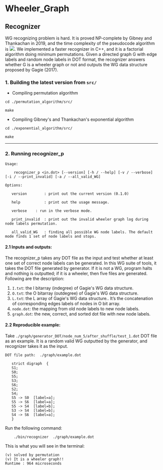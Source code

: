 # Wheeler_Graph

## Recognizer

WG recognizing problem is hard. It is proved NP-complete by Gibney and Thankachan in 2019, and the time complexity of the pseudocode algorithm is <img src="https://render.githubusercontent.com/render/math?math=2^{e \cdot log\sigma  %2B O(n  %2B e)}">.
We implemented a faster recognizer in C++, and it is a factorial algorithm doing minimum permutations. Given a directed graph G with edge labels and random node labels in DOT format, the recognizer answers whether G is a wheeler graph or not and outputs the WG data structure proposed by Gagie (2017). 


### 1. Building the latest version from `src/`

* Compiling permutation algorithm
```
cd ./permutation_algorithm/src/

make
```

* Compiling Gibney's and Thankachan's exponential algorithm
```
cd ./exponential_algorithm/src/

make
```

---

### 2. Running recognizer_p

```
Usage:

	recognizer_p <in.dot> [--version] [-h / --help] [-v / --verbose] [-i / --print_invalid] [-a / --all_valid_WG]

Options:

   version        : print out the current version (0.1.0)
  
   help           : print out the usage message.
   
   verbose	  : run in the verbose mode.
                         
   print_invalid  : print out the invalid wheeler graph log during node labels permutation.
                          
   all_valid_WG   : finding all possible WG node labels. The default mode finds 1 set of node labels and stops.
```

#### 2.1 Inputs and outputs:
The recognizer_p takes any DOT file as the input and test whether at least one set of correct node labels can be generated. In this WG suite of tools, it takes the DOT file generated by generator. If it is not a WG, program halts and nothing is outputted; if it is a wheeler, then five files are generated. Following are the description:

1. `I.txt`:  the I bitarray (indegree) of Gagie's WG data structure.
2. `O.txt`:  the O bitarray (outdegree) of Gagie's WG data structure.
3. `L.txt`:  the L array of Gagie's WG data structure.. It’s the concatenation of corresponding edges labels of nodes in O bit array.
4. `node.dot`: the mapping from old node labels to new node labels.  
5. `graph.dot`: the new, correct, and sorted dot file with new node labels. 


#### 2.2 Reproducible example:

Take `./graph/generator_DOT/node_num_5/after_shuffle/test_1.dot` DOT file as an example. It is a random valid WG outputted by the generator, and recognizer takes it as the input.

```
DOT file path:  ./graph/example.dot

   strict digraph  {
   S1;
   S0;
   S5;
   S3;
   S6;
   S2;
   S4;
   S5 -> S0  [label=a];
   S5 -> S6  [label=a];
   S5 -> S4  [label=b];
   S3 -> S4  [label=b];
   S4 -> S6  [label=a];
   }
 ```
  
Run the following command:

```
	./bin/recognizer  ./graph/example.dot
```

This is what you will see in the terminal:
```
(v) solved by permutation
(v) It is a wheeler graph!!
Runtime : 964 microseconds
```
<!-- 
You will get the following five output files:

	1. ***I.txt***:
```
	    1101001001
```
	2. ***O.txt***:
```
	    0100011101
```
	3. ***L.txt***:
```
	    baaba
```
	4. ***node.dot***:
```
	    S3	1
	    S5	2
	    S0	3
	    S6	4
	    S4	5
```
	5. ***graph.dot***:
```
	    strict digraph  {
	    2 -> 3 [label=a];
	    2 -> 4 [label=a];
	    5 -> 4 [label=a];
	    1 -> 5 [label=b];
	    2 -> 5 [label=b];
	    }
```
---

### 3. Running recognizer_e

```
Usage:

	recognizer_e <in.dot> [--version] [-h / --help] [-v / --verbose]
	
Options:

   version        : print out the current version (0.1.0)
  
   help           : print out the usage message.
   
   verbose	  : run in the verbose mode.
```

#### 2.1 Inputs and outputs:
It is an implementation of Gibney's and Thankachan's exponential algorithm to the point of enumerating 3 bit arrays (`|I|`, `|O|`, `|L|`). The recognizer_e takes any DOT file as the input.

1. `I.txt`:  the I bitarray (indegree) of Gagie's WG data structure.
2. `O.txt`:  the O bitarray (outdegree) of Gagie's WG data structure.
3. `L.txt`:  the L array of Gagie's WG data structure.. It’s the concatenation of corresponding edges labels of nodes in O bit array.
4. `node.dot`: the mapping from old node labels to new node labels.  
5. `graph.dot`: the new, correct, and sorted dot file with new node labels. 


#### 2.2 Reproducible example:

Take `./graph/generator_DOT_small/node_num_3/after_shuffle/test_1.dot` DOT file as an example. It is a random valid WG outputted by the generator, and recognizer takes it as the input.

```
DOT file path:  ./graph/generator_DOT_small/node_num_3/after_shuffle/test_1.dot

	strict digraph  {
	S3;
	S1;
	S5;
	S6;
	S0;
	S2;
	S4;
	S3 -> S1  [label=a];
	S5 -> S6  [label=b];
	S0 -> S4  [label=b];
	S2 -> S3  [label=a];
	}
 ```
  
Run the following command:

```
	./bin/recognizer_e  ./graph/generator_DOT_small/node_num_3/after_shuffle/test_1.dot
```

This is what you will see in the terminal:

```
	*  |E|: 4
	*  |N|: 7
	*  |σ|: 2
	*  σ encoding length: 1
	*  σ encoding mapping:
		a: 0
		b: 1

	*  |I|: 11 (4 + 7)
	*  I bitvector:
		11101010101

	*  |O|: 11 (4 + 7)
	*  O bitvector:
		01010110111

	*  |L_char|: 4 (4)
	*  L vector:
		baba

	*  |L|: 4 (4 x 1)
	*  L bitvector:
		1010

	*  Total number of iteration times (without filteration): 2^|I| * 2^|O| * 2^|L| (2048 * 2048 * 16): 6.71089e+07

	Iterating through 3 bit arrays:
	Runtime : 3042 microseconds
```
 -->
